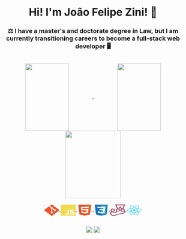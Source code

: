 <h1 align="center"> Hi! I'm João Felipe Zini! 👋 </h1>

<h3 align="center"> ⚖️ I have a master's and doctorate degree in Law, but I am currently transitioning careers to become a full-stack web developer 🖥️</h3>

##

<div align="center">
  <a href="https://github.com/jfzini">
  <img height="180em" width ="48%" align="center" src="https://github-readme-stats-sigma-five.vercel.app/api?username=jfzini&show_icons=true&theme=radical&include_all_commits=true&count_private=true"/>
  <img height="180em" width="48%" align="center" src="https://github-readme-stats-sigma-five.vercel.app/api/top-langs/?username=jfzini&layout=compact&langs_count=7&theme=radical" />
  <img align="center" width="148" height="180" src="https://media1.tenor.com/images/68e8337fb4eb7e40645d832c64762a8b/tenor.gif?itemid=19443613">
</div>

<div style="display: inline_block" align="center"><br>
  <img align="center" alt="Git" height="30" width="40" src="https://raw.githubusercontent.com/devicons/devicon/master/icons/git/git-original.svg">
  <img align="center" alt="JavaScript" height="30" width="40" src="https://raw.githubusercontent.com/devicons/devicon/master/icons/javascript/javascript-plain.svg">
  <img align="center" alt="HTML" height="30" width="40" src="https://raw.githubusercontent.com/devicons/devicon/master/icons/html5/html5-original.svg">
  <img align="center" alt="CSS" height="30" width="40" src="https://raw.githubusercontent.com/devicons/devicon/master/icons/css3/css3-original.svg">
  <img align="center" alt="Jest" height="30" width="40" src="https://raw.githubusercontent.com/devicons/devicon/master/icons/jest/jest-plain.svg">
  <img align="center" alt="React" height="30" width="40" src="https://raw.githubusercontent.com/devicons/devicon/master/icons/react/react-original.svg">
</div>

##

<div align="center"> 
  <a href="https://www.instagram.com/jfzini/" target="_blank"><img src="https://img.shields.io/badge/-Instagram-%23E4405F?style=for-the-badge&logo=instagram&logoColor=white" target="_blank"></a> 
  <a href="https://www.linkedin.com/in/jfzini/" target="_blank"><img src="https://img.shields.io/badge/-LinkedIn-%230077B5?style=for-the-badge&logo=linkedin&logoColor=white" target="_blank"></a> 
</div>


  

  
